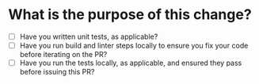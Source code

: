 # What is the purpose of this change?
<!--
What functionality does this introduce or what feature does this fix? How and why?
Please link to a GitHub issue if applicable
-->

<!-- You can erase any parts of this template not applicable to your Pull Request. -->

* [ ] Have you written unit tests, as applicable?
* [ ] Have you run build and linter steps locally to ensure you fix your code before iterating on the PR?
* [ ] Have you run the tests locally, as applicable, and ensured they pass before issuing this PR?
